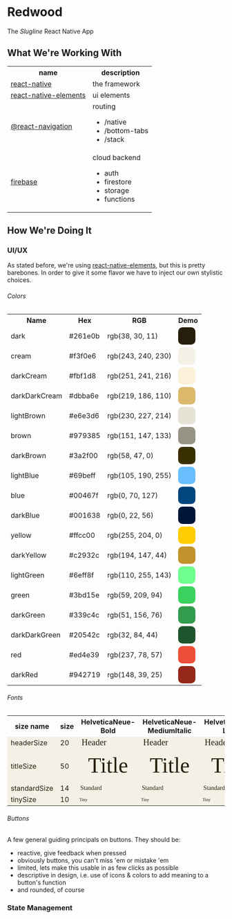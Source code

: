 # Redwood
The <i>Slugline</i> React Native App

## What We're Working With
<table>
	<th>name</th>
	<th>description</th>
	<tr>
		<td>
			<a href="https://reactnative.dev/">
			react-native
			</a>
		</td>
		<td>
			the framework
		</td>
	</tr>
	<tr>
		<td>
			<a href="https://reactnativeelements.com/">
			react-native-elements
			</a>
		</td>
		<td>ui elements</td>
	</tr>
	<tr>
		<td>
			<a href="https://reactnavigation.org/">
			@react-navigation
			</a>
		</td>
		<td>
			routing
			<ul>
				<li>/native</li>
				<li>/bottom-tabs</li>
				<li>/stack</li>
			</ul>
		</td>
	</tr>
	<tr>
		<td>
			<a href="">
			firebase
			</a>
		</td>
		<td>
			cloud backend
			<ul>
				<li>auth</li>
				<li>firestore</li>
				<li>storage</li>
				<li>functions</li>
			</ul>
		</td>
	</tr>
</table>

## How We're Doing It
### UI/UX
As stated before, we're using [react-native-elements](https://reactnativeelements.com/), but this is pretty barebones. In order to give it some flavor we have to inject our own stylistic choices.

###### Colors

<table id="colors-table">
<tr>
<th>Name</th>
<th>Hex</th>
<th>RGB</th>
<th>Demo</th>
</tr>
<tr><td>dark</td><td>#261e0b</td><td>rgb(38, 30, 11)</td><td><div class="color-demo" style="width: 40px; height: 40px; border-radius: 10px; background-color: rgb(38, 30, 11);"></div></td></tr><tr><td>cream</td><td>#f3f0e6</td><td>rgb(243, 240, 230)</td><td><div class="color-demo" style="width: 40px; height: 40px; border-radius: 10px; background-color: rgb(243, 240, 230);"></div></td></tr><tr><td>darkCream</td><td>#fbf1d8</td><td>rgb(251, 241, 216)</td><td><div class="color-demo" style="width: 40px; height: 40px; border-radius: 10px; background-color: rgb(251, 241, 216);"></div></td></tr><tr><td>darkDarkCream</td><td>#dbba6e</td><td>rgb(219, 186, 110)</td><td><div class="color-demo" style="width: 40px; height: 40px; border-radius: 10px; background-color: rgb(219, 186, 110);"></div></td></tr><tr><td>lightBrown</td><td>#e6e3d6</td><td>rgb(230, 227, 214)</td><td><div class="color-demo" style="width: 40px; height: 40px; border-radius: 10px; background-color: rgb(230, 227, 214);"></div></td></tr><tr><td>brown</td><td>#979385</td><td>rgb(151, 147, 133)</td><td><div class="color-demo" style="width: 40px; height: 40px; border-radius: 10px; background-color: rgb(151, 147, 133);"></div></td></tr><tr><td>darkBrown</td><td>#3a2f00</td><td>rgb(58, 47, 0)</td><td><div class="color-demo" style="width: 40px; height: 40px; border-radius: 10px; background-color: rgb(58, 47, 0);"></div></td></tr><tr><td>lightBlue</td><td>#69beff</td><td>rgb(105, 190, 255)</td><td><div class="color-demo" style="width: 40px; height: 40px; border-radius: 10px; background-color: rgb(105, 190, 255);"></div></td></tr><tr><td>blue</td><td>#00467f</td><td>rgb(0, 70, 127)</td><td><div class="color-demo" style="width: 40px; height: 40px; border-radius: 10px; background-color: rgb(0, 70, 127);"></div></td></tr><tr><td>darkBlue</td><td>#001638</td><td>rgb(0, 22, 56)</td><td><div class="color-demo" style="width: 40px; height: 40px; border-radius: 10px; background-color: rgb(0, 22, 56);"></div></td></tr><tr><td>yellow</td><td>#ffcc00</td><td>rgb(255, 204, 0)</td><td><div class="color-demo" style="width: 40px; height: 40px; border-radius: 10px; background-color: rgb(255, 204, 0);"></div></td></tr><tr><td>darkYellow</td><td>#c2932c</td><td>rgb(194, 147, 44)</td><td><div class="color-demo" style="width: 40px; height: 40px; border-radius: 10px; background-color: rgb(194, 147, 44);"></div></td></tr><tr><td>lightGreen</td><td>#6eff8f</td><td>rgb(110, 255, 143)</td><td><div class="color-demo" style="width: 40px; height: 40px; border-radius: 10px; background-color: rgb(110, 255, 143);"></div></td></tr><tr><td>green</td><td>#3bd15e</td><td>rgb(59, 209, 94)</td><td><div class="color-demo" style="width: 40px; height: 40px; border-radius: 10px; background-color: rgb(59, 209, 94);"></div></td></tr><tr><td>darkGreen</td><td>#339c4c</td><td>rgb(51, 156, 76)</td><td><div class="color-demo" style="width: 40px; height: 40px; border-radius: 10px; background-color: rgb(51, 156, 76);"></div></td></tr><tr><td>darkDarkGreen</td><td>#20542c</td><td>rgb(32, 84, 44)</td><td><div class="color-demo" style="width: 40px; height: 40px; border-radius: 10px; background-color: rgb(32, 84, 44);"></div></td></tr><tr><td>red</td><td>#ed4e39</td><td>rgb(237, 78, 57)</td><td><div class="color-demo" style="width: 40px; height: 40px; border-radius: 10px; background-color: rgb(237, 78, 57);"></div></td></tr><tr><td>darkRed</td><td>#942719</td><td>rgb(148, 39, 25)</td><td><div class="color-demo" style="width: 40px; height: 40px; border-radius: 10px; background-color: rgb(148, 39, 25);"></div></td></tr></table>

###### Fonts

<table id="fonts-table">
<tr>
<th>size name</th>
<th>size</th>
<th>HelveticaNeue-Bold</th>
<th>HelveticaNeue-MediumItalic</th>
<th>HelveticaNeue-Light</th>
</tr>
<tr>
<td style="background-color: rgb(243, 240, 230); color: rgb(38, 30, 11);">headerSize</td>
<td style="background-color: rgb(243, 240, 230); color: rgb(38, 30, 11);">20</td>
<td class="header-f header-s" style="font-family: HelveticaNeue-Bold; font-size: 20px; background-color: rgb(243, 240, 230); color: rgb(38, 30, 11);">Header</td>
<td class="title-f header-s" style="font-size: 20px; font-family: HelveticaNeue-MediumItalic; background-color: rgb(243, 240, 230); color: rgb(38, 30, 11);">Header</td>
<td class="standard-f header-s" style="font-size: 20px; font-family: HelveticaNeue-Light; background-color: rgb(243, 240, 230); color: rgb(38, 30, 11);">Header</td>
</tr>
<tr>
<td style="background-color: rgb(243, 240, 230); color: rgb(38, 30, 11);">titleSize</td>
<td style="background-color: rgb(243, 240, 230); color: rgb(38, 30, 11);">50</td>
<td class="header-f title-s" style="font-family: HelveticaNeue-Bold; font-size: 50px; background-color: rgb(243, 240, 230); color: rgb(38, 30, 11);">Title</td>
<td class="title-f title-s" style="font-family: HelveticaNeue-MediumItalic; font-size: 50px; background-color: rgb(243, 240, 230); color: rgb(38, 30, 11);">Title</td>
<td class="standard-f title-s" style="font-size: 50px; font-family: HelveticaNeue-Light; background-color: rgb(243, 240, 230); color: rgb(38, 30, 11);">Title</td>
</tr>
<tr>
<td style="background-color: rgb(243, 240, 230); color: rgb(38, 30, 11);">standardSize</td>
<td style="background-color: rgb(243, 240, 230); color: rgb(38, 30, 11);">14</td>
<td class="header-f standard-s" style="font-family: HelveticaNeue-Bold; font-size: 14px; background-color: rgb(243, 240, 230); color: rgb(38, 30, 11);">Standard</td>
<td class="title-f standard-s" style="font-family: HelveticaNeue-MediumItalic; font-size: 14px; background-color: rgb(243, 240, 230); color: rgb(38, 30, 11);">Standard</td>
<td class="standard-f standard-s" style="font-family: HelveticaNeue-Light; font-size: 14px; background-color: rgb(243, 240, 230); color: rgb(38, 30, 11);">Standard</td>
</tr>
<tr>
<td style="background-color: rgb(243, 240, 230); color: rgb(38, 30, 11);">tinySize</td>
<td style="background-color: rgb(243, 240, 230); color: rgb(38, 30, 11);">10</td>
<td class="header-f tiny-s" style="font-family: HelveticaNeue-Bold; font-size: 10px; background-color: rgb(243, 240, 230); color: rgb(38, 30, 11);">Tiny</td>
<td class="title-f tiny-s" style="font-family: HelveticaNeue-MediumItalic; font-size: 10px; background-color: rgb(243, 240, 230); color: rgb(38, 30, 11);">Tiny</td>
<td class="standard-f tiny-s" style="font-family: HelveticaNeue-Light; font-size: 10px; background-color: rgb(243, 240, 230); color: rgb(38, 30, 11);">Tiny</td>
</tr>
</table>

###### Buttons

A few general guiding principals on buttons. They should be:

- reactive, give feedback when pressed
- obviously buttons, you can't miss 'em or mistake 'em
- limited, lets make this usable in as few clicks as possible
- descriptive in design, i.e. use of icons & colors to add meaning to a button's function
- and rounded, of course


### State Management





